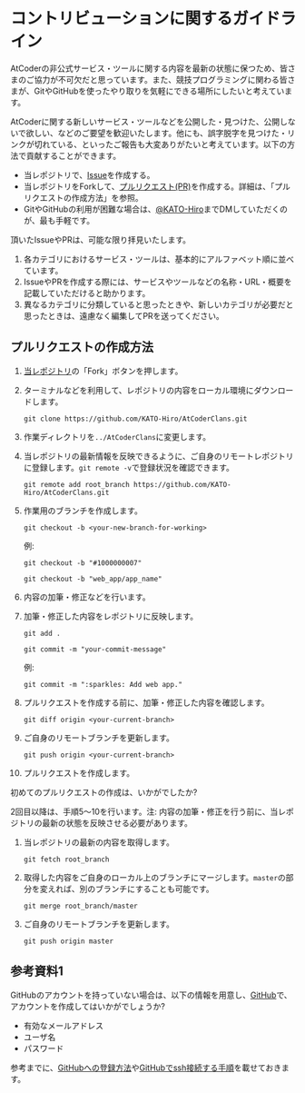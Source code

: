 # コントリビューションに関するガイドライン

AtCoderの非公式サービス・ツールに関する内容を最新の状態に保つため、皆さまのご協力が不可欠だと思っています。また、競技プログラミングに関わる皆さまが、GitやGitHubを使ったやり取りを気軽にできる場所にしたいと考えています。

AtCoderに関する新しいサービス・ツールなどを公開した・見つけた、公開しないで欲しい、などのご要望を歓迎いたします。他にも、誤字脱字を見つけた・リンクが切れている、といったご報告も大変ありがたいと考えています。以下の方法で貢献することができます。

+ 当レポジトリで、[Issue](https://github.com/KATO-Hiro/AtCoderHub/issues/new)を作成する。
+ 当レポジトリをForkして、[プルリクエスト(PR)](https://github.com/KATO-Hiro/AtCoderHub/pulls)を作成する。詳細は、「プルリクエストの作成方法」を参照。
+ GitやGitHubの利用が困難な場合は、[@KATO-Hiro](https://twitter.com/k_hiro1818)までDMしていただくのが、最も手軽です。

頂いたIssueやPRは、可能な限り拝見いたします。

1. 各カテゴリにおけるサービス・ツールは、基本的にアルファベット順に並べています。
2. IssueやPRを作成する際には、サービスやツールなどの名称・URL・概要を記載していただけると助かります。
3. 異なるカテゴリに分類していると思ったときや、新しいカテゴリが必要だと思ったときは、遠慮なく編集してPRを送ってください。

## プルリクエストの作成方法

1. [当レポジトリ](https://github.com/KATO-Hiro/AtCoderClans)の「Fork」ボタンを押します。
2. ターミナルなどを利用して、レポジトリの内容をローカル環境にダウンロードします。

    `git clone https://github.com/KATO-Hiro/AtCoderClans.git`

3. 作業ディレクトリを`../AtCoderClans`に変更します。

4. 当レポジトリの最新情報を反映できるように、ご自身のリモートレポジトリに登録します。`git remote -v`で登録状況を確認できます。

    `git remote add root_branch https://github.com/KATO-Hiro/AtCoderClans.git`

5. 作業用のブランチを作成します。

    `git checkout -b <your-new-branch-for-working>`

    例:

    `git checkout -b "#1000000007"`

    `git checkout -b "web_app/app_name"`

6. 内容の加筆・修正などを行います。
7. 加筆・修正した内容をレポジトリに反映します。

    `git add .`

    `git commit -m "your-commit-message"`

    例:

    `git commit -m ":sparkles: Add web app."`

8. プルリクエストを作成する前に、加筆・修正した内容を確認します。

    `git diff origin <your-current-branch>`

9. ご自身のリモートブランチを更新します。

    `git push origin <your-current-branch>`

10. プルリクエストを作成します。

初めてのプルリクエストの作成は、いかがでしたか?

2回目以降は、手順5〜10を行います。注: 内容の加筆・修正を行う前に、当レポジトリの最新の状態を反映させる必要があります。

1. 当レポジトリの最新の内容を取得します。

    `git fetch root_branch`

2. 取得した内容をご自身のローカル上のブランチにマージします。`master`の部分を変えれば、別のブランチにすることも可能です。

    `git merge root_branch/master`

3. ご自身のリモートブランチを更新します。

    `git push origin master`

## 参考資料1

GitHubのアカウントを持っていない場合は、以下の情報を用意し、[GitHub](https://github.com/join)で、アカウントを作成してはいかがでしょうか?

+ 有効なメールアドレス
+ ユーザ名
+ パスワード

参考までに、[GitHubへの登録方法](https://www.google.co.jp/search?q=github+%E7%99%BB%E9%8C%B2)や[GitHubでssh接続する手順](https://qiita.com/shizuma/items/2b2f873a0034839e47ce)を載せておきます。
